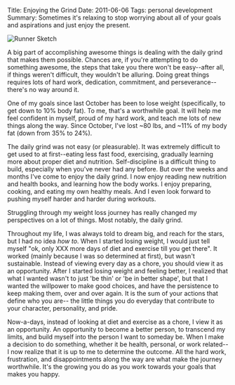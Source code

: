 Title: Enjoying the Grind
Date: 2011-06-06
Tags: personal development
Summary: Sometimes it's relaxing to stop worrying about all of your goals and aspirations and just enjoy the present.


![Runner Sketch][]


A big part of accomplishing awesome things is dealing with the daily grind that
makes them possible.  Chances are, if you're attempting to do something
awesome, the steps that take you there won't be easy--after all, if things
weren't difficult, they wouldn't be alluring.  Doing great things requires lots
of hard work, dedication, commitment, and perseverance--there's no way around
it.

One of my goals since last October has been to lose weight (specifically, to
get down to 10% body fat).  To me, that's a worthwhile goal.  It will help me
feel confident in myself, proud of my hard work, and teach me lots of new
things along the way.  Since October, I've lost ~80 lbs, and ~11% of my body
fat (down from 35% to 24%).

The daily grind was not easy (or pleasurable).  It was extremely difficult to
get used to at first--eating less fast food, exercising, gradually learning
more about proper diet and nutrition.  Self-discipline is a difficult thing to
build, especially when you've never had any before.  But over the weeks and
months I've come to enjoy the daily grind.  I now enjoy reading new nutrition
and health books, and learning how the body works.  I enjoy preparing, cooking,
and eating my own healthy meals.  And I even look forward to pushing myself
harder and harder during workouts.

Struggling through my weight loss journey has really changed my perspectives on
a lot of things.  Most notably, the daily grind.

Throughout my life, I was always told to dream big, and reach for the stars,
but I had no idea *how to*.  When I started losing weight, I would just tell
myself "ok, only XXX more days of diet and exercise till you get there".  It
worked (mainly because I was so determined at first), but wasn't sustainable.
Instead of viewing every day as a chore, you should view it as an opportunity.
After I started losing weight and feeling better, I realized that what I wanted
wasn't to just 'be thin' or 'be in better shape', but that I wanted the
willpower to make good choices, and have the persistence to keep making them,
over and over again.  It is the sum of your actions that define who you are--
the little things you do everyday that contribute to your character,
personality, and pride.

Now-a-days, instead of looking at diet and exercise as a chore, I view it as an
opportunity.  An opportunity to become a better person, to transcend my limits,
and build myself into the person I want to someday be.  When I make a decision
to do something, whether it be health, personal, or work related--I now realize
that it is up to me to determine the outcome.  All the hard work, frustration,
and disappointments along the way are what make the journey worthwhile.  It's
the growing you do as you work towards your goals that makes you happy.


  [Runner Sketch]: {filename}/images/2011/runner-sketch.png "Runner Sketch"
